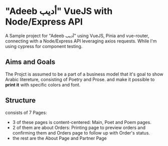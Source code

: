 # "Adeeb أديب" VueJS with Node/Express API
A Sample project for "Adeeb آديب" using VueJS, Pinia and vue-router, connecting with a Node/Express API leveraging axios requests.
While I'm using cypress for component testing.
## Aims and Goals

The Projct is assumed to be a part of a business model that it's goal to show Arabic litereture, consisting of Poetry and Prose.
and make it possible to **print it** with specific colors and font.

## Structure

consists of 7 Pages:
- 3 of these pages is content-centered: Main, Poet and Poem pages.
- 2 of them are about Orders: Printing page to preview orders and confirming them and Orders page to follow up with Order's status.
- the rest are the About Page and Partner Page